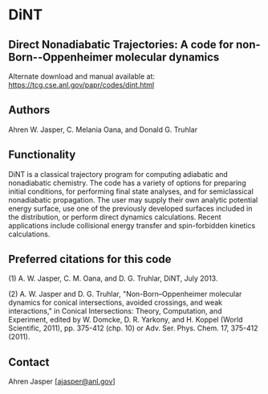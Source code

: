 # DiNT
## Direct Nonadiabatic Trajectories: A code for non-Born--Oppenheimer molecular dynamics

Alternate download and manual available at: https://tcg.cse.anl.gov/papr/codes/dint.html

## Authors
Ahren W. Jasper, C. Melania Oana, and Donald G. Truhlar

## Functionality
DiNT is a classical trajectory program for computing adiabatic and nonadiabatic chemistry. The code has a variety of options for preparing initial conditions, for performing final state analyses, and for semiclassical nonadiabatic propagation. The user may supply their own analytic potential energy surface, use one of the previously developed surfaces included in the distribution, or perform direct dynamics calculations. Recent applications include collisional energy transfer and spin-forbidden kinetics calculations.

## Preferred citations for this code
(1) A. W. Jasper, C. M. Oana, and D. G. Truhlar, DiNT, July 2013.

(2) A. W. Jasper and D. G. Truhlar, "Non-Born–Oppenheimer molecular dynamics for conical intersections, avoided crossings, and weak interactions," in Conical Intersections: Theory, Computation, and Experiment, edited by W. Domcke, D. R. Yarkony, and H. Koppel (World Scientific, 2011), pp. 375-412 (chp. 10) or Adv. Ser. Phys. Chem. 17, 375-412 (2011).
    
## Contact
Ahren Jasper [ajasper@anl.gov]
